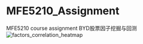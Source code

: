 # MFE5210_Assignment
MFE5210 course assignment
BYD股票因子挖掘与回测
![factors_correlation_heatmap](https://github.com/user-attachments/assets/68a38ee8-2283-4ffe-9799-84db752ee10e)
